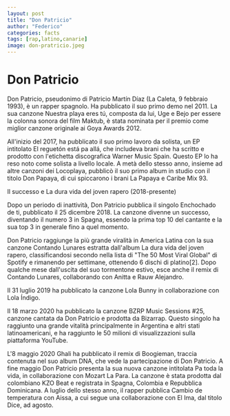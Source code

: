 ```yaml
---
layout: post
title: "Don Patricio"
author: "Federico"
categories: facts
tags: [rap,latino,canarie]
image: don-pratricio.jpeg
---
```


# Don Patricio

Don Patricio, pseudonimo di Patricio Martín Díaz (La Caleta, 9 febbraio 1993), è un rapper spagnolo. 
Ha pubblicato il suo primo demo nel 2011. La sua canzone Nuestra playa eres tú, composta da lui, Uge e Bejo per essere la colonna sonora del film Maktub, è stata nominata per il premio come miglior canzone originale ai Goya Awards 2012. 


All'inizio del 2017, ha pubblicato il suo primo lavoro da solista, un EP intitolato El reguetón está pa allá, che includeva brani che ha scritto e prodotto con l'etichetta discografica Warner Music Spain. Questo EP lo ha reso noto come solista a livello locale. A metà dello stesso anno, insieme ad altre canzoni dei Locoplaya, pubblicò il suo primo album in studio con il titolo Don Papaya, di cui spiccarono i brani La Papaya e Caribe Mix 93. 


Il successo e La dura vida del joven rapero (2018-presente)

Dopo un periodo di inattività, Don Patricio pubblica il singolo Enchochado de ti, pubblicato il 25 dicembre 2018. La canzone divenne un successo, diventando il numero 3 in Spagna, essendo la prima top 10 del cantante e la sua top 3 in generale fino a quel momento.

Don Patricio raggiunge la più grande viralità in America Latina con la sua canzone Contando Lunares estratta dall'album La dura vida del joven rapero, classificandosi secondo nella lista di "The 50 Most Viral Global" di Spotify e rimanendo per settimane, ottenendo 6 dischi di platino[2]. Dopo qualche mese dall'uscita del suo tormentone estivo, esce anche il remix di Contando Lunares, collaborando con Anitta e Rauw Alejandro.

Il 31 luglio 2019 ha pubblicato la canzone Lola Bunny in collaborazione con Lola Índigo.

Il 18 marzo 2020 ha pubblicato la canzone BZRP Music Sessions #25, canzone cantata da Don Patricio e prodotta da Bizarrap. Questo singolo ha raggiunto una grande vitalità principalmente in Argentina e altri stati latinoamericani, e ha raggiunto le 50 milioni di visualizzazioni sulla piattaforma YouTube.

L'8 maggio 2020 Ghali ha pubblicato il remix di Boogieman, traccia contenuta nel suo album DNA, che vede la partecipazione di Don Patricio. A fine maggio Don Patricio presenta la sua nuova canzone intitolata Pa toda la vida, in collaborazione con Mozart La Para. La canzone è stata prodotta dal colombiano KZO Beat e registrata in Spagna, Colombia e Repubblica Dominicana. A luglio dello stesso anno, il rapper pubblica Cambio de temperatura con Aissa, a cui segue una collaborazione con El Ima, dal titolo Dice, ad agosto. 
